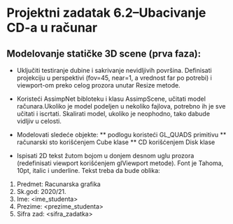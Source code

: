 # Projektni zadatak 6.2–Ubacivanje CD-a u računar
## Modelovanje statičke 3D scene (prva faza): 

* Uključiti testiranje dubine i sakrivanje nevidljivih površina. Definisati projekciju u perspektivi (fov=45, near=1, a vrednost far po potrebi) i viewport-om preko celog prozora unutar Resize metode.

* Koristeći AssimpNet bibloteku i klasu AssimpScene, učitati model računara.Ukoliko je model podeljen u nekoliko fajlova, potrebno ih je sve učitati i iscrtati. Skalirati model, ukoliko je neophodno, tako dabude vidljiv u celosti.

* Modelovati sledeće objekte:
              ** podlogu koristeći GL_QUADS primitivu
              ** računarski sto korišćenjem Cube klase
              ** CD korišćenjem Disk klase


* Ispisati 2D tekst žutom bojom u donjem desnom uglu prozora (redefinisati viewport korišćenjem glViewport metode). Font je Tahoma, 10pt, italic i underline. Tekst treba da bude oblika: 
1. Predmet: Racunarska grafika 
2. Sk.god: 2020/21.
3. Ime: <ime_studenta>
4. Prezime: <prezime_studenta>
5. Sifra zad: <sifra_zadatka>
